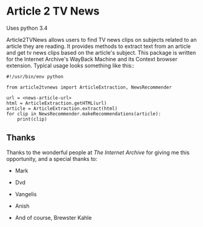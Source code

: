 # Article 2 TV News

Uses python 3.4

Article2TVNews allows users to find TV news clips on subjects related
to an article they are reading.  It provides methods to extract text from an
article and get tv news clips based on the article's subject.  This package is
written for the Internet Archive's WayBack Machine and its Context browser
extension. Typical usage looks something like this::

    #!/usr/bin/env python

    from article2tvnews import ArticleExtraction, NewsRecommender

    url = <news-article-url>
    html = ArticleExtraction.getHTML(url)
    article = ArticleExtraction.extract(html)
    for clip in NewsRecommender.makeRecommendations(article):
        print(clip)



## Thanks


Thanks to the wonderful people at *The Internet Archive* for giving me this
opportunity, and a special thanks to:

* Mark

* Dvd

* Vangelis

* Anish

* And of course, Brewster Kahle
